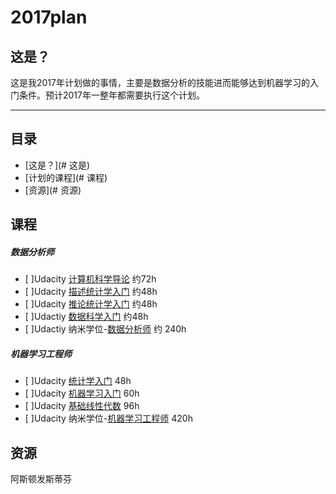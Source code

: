 # 2017plan

## 这是？
这是我2017年计划做的事情，主要是数据分析的技能进而能够达到机器学习的入门条件。预计2017年一整年都需要执行这个计划。

---

## 目录
- [这是？](# 这是)
- [计划的课程](# 课程)
- [资源](# 资源)


## 课程
#####  数据分析师
- [ ]Udacity [计算机科学导论](https://cn.udacity.com/course/intro-to-computer-science--cs101) 约72h
- [ ]Udacity [描述统计学入门](https://cn.udacity.com/course/intro-to-descriptive-statistics--ud827) 约48h
- [ ]Udacity [推论统计学入门](https://cn.udacity.com/course/linear-algebra-refresher-course--ud953) 约48h
- [ ]Udactiy [数据科学入门](https://cn.udacity.com/course/intro-to-data-science--ud359) 约48h
- [ ]Udactiy 纳米学位-[数据分析师](https://cn.udacity.com/course/data-analyst-nanodegree--nd002) 约 240h

##### 机器学习工程师
- [ ]Udacity [统计学入门](https://cn.udacity.com/course/intro-to-statistics--st101) 48h
- [ ]Udacity [机器学习入门](https://cn.udacity.com/course/intro-to-machine-learning--ud120) 60h
- [ ]Udacity [基础线性代数](https://cn.udacity.com/course/linear-algebra-refresher-course--ud953) 96h
- [ ]Udacity 纳米学位-[机器学习工程师](https://cn.udacity.com/course/machine-learning-engineer-nanodegree--nd009) 420h


## 资源

阿斯顿发斯蒂芬
